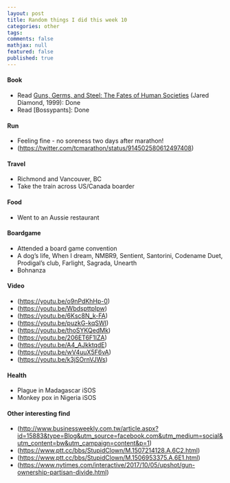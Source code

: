 ```yaml
---
layout: post
title: Random things I did this week 10
categories: other
tags: 
comments: false
mathjax: null
featured: false
published: true
---
```


#### Book 
* Read [Guns, Germs, and Steel: The Fates of Human Societies](https://www.amazon.com/Guns-Germs-Steel-Fates-Societies/dp/0393317552) (Jared Diamond, 1999): Done
* Read [Bossypants]: Done

#### Run
* Feeling fine - no soreness two days after marathon!
* (https://twitter.com/tcmarathon/status/914502580612497408)

#### Travel 
* Richmond and Vancouver, BC
* Take the train across US/Canada boarder 

#### Food
* Went to an Aussie restaurant 

#### Boardgame
* Attended a board game convention
* A dog’s life, When I dream, NMBR9, Sentient, Santorini, Codename Duet, Prodigal’s club, Farlight, Sagrada, Unearth
* Bohnanza

#### Video 
* (https://youtu.be/o9nPdKhHp-0)
* (https://youtu.be/WbdspttpIpw)
* (https://youtu.be/6Ksc8N_k-FA)
* (https://youtu.be/puzkG-kqSWI)
* (https://youtu.be/thoSYKQedMk)
* (https://youtu.be/206ET6F1IZA)
* (https://youtu.be/A4_AJkktqdE)
* (https://youtu.be/wV4uuX5F6vA)
* (https://youtu.be/k3jSOrnVJWs)

#### Health 
* Plague in Madagascar iSOS
* Monkey pox in Nigeria iSOS

#### Other interesting find 
* (http://www.businessweekly.com.tw/article.aspx?id=15883&type=Blog&utm_source=facebook.com&utm_medium=social&utm_content=bw&utm_campaign=content&p=1)
* (https://www.ptt.cc/bbs/StupidClown/M.1507214128.A.6C2.html)
* (https://www.ptt.cc/bbs/StupidClown/M.1506953375.A.6E1.html)
* (https://www.nytimes.com/interactive/2017/10/05/upshot/gun-ownership-partisan-divide.html)
